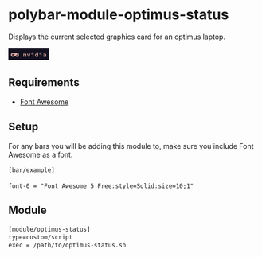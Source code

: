 # polybar-module-optimus-status
Displays the current selected graphics card for an optimus laptop.

<img src="https://github.com/codysork/polybar-module-optimus-status/blob/master/2020-04-23-130807_1920x1080_scrot.png"/>

## Requirements

- [Font Awesome](https://github.com/FortAwesome/Font-Awesome)

## Setup

For any bars you will be adding this module to, make sure you include Font Awesome as a font.

```
[bar/example]

font-0 = "Font Awesome 5 Free:style=Solid:size=10;1"
```

## Module
```
[module/optimus-status]
type=custom/script
exec = /path/to/optimus-status.sh
```

